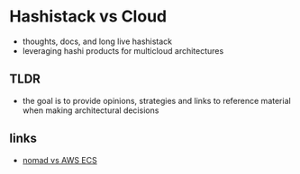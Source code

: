 # Hashistack vs Cloud

- thoughts, docs, and long live hashistack
- leveraging hashi products for multicloud architectures

## TLDR

- the goal is to provide opinions, strategies and links to reference material when making architectural decisions

## links

- [nomad vs AWS ECS](https://developer.hashicorp.com/nomad/intro/vs/ecs)
